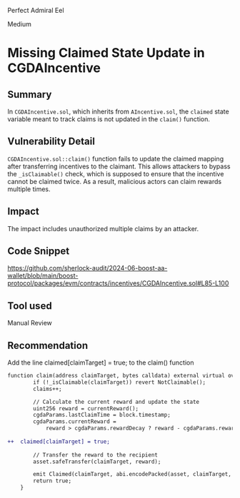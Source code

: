 Perfect Admiral Eel

Medium

# Missing Claimed State Update in CGDAIncentive

## Summary

In `CGDAIncentive.sol`, which inherits from `AIncentive.sol`, the `claimed` state variable meant to track claims is not updated in the `claim()` function.

## Vulnerability Detail

`CGDAIncentive.sol::claim()` function fails to update the claimed mapping after transferring incentives to the claimant. This allows attackers to bypass the `_isClaimable()` check, which is supposed to ensure that the incentive cannot be claimed twice. As a result, malicious actors can claim rewards multiple times.

## Impact

The impact includes unauthorized multiple claims by an attacker.

## Code Snippet

https://github.com/sherlock-audit/2024-06-boost-aa-wallet/blob/main/boost-protocol/packages/evm/contracts/incentives/CGDAIncentive.sol#L85-L100

## Tool used

Manual Review

## Recommendation

Add the line claimed[claimTarget] = true; to the claim() function

```diff
function claim(address claimTarget, bytes calldata) external virtual override onlyOwner returns (bool) {
        if (!_isClaimable(claimTarget)) revert NotClaimable(); 
        claims++;

        // Calculate the current reward and update the state
        uint256 reward = currentReward();
        cgdaParams.lastClaimTime = block.timestamp; 
        cgdaParams.currentReward =
            reward > cgdaParams.rewardDecay ? reward - cgdaParams.rewardDecay : cgdaParams.rewardDecay;
    
++  claimed[claimTarget] = true; 
    
        // Transfer the reward to the recipient
        asset.safeTransfer(claimTarget, reward); 

        emit Claimed(claimTarget, abi.encodePacked(asset, claimTarget, reward));
        return true;
    }
```    